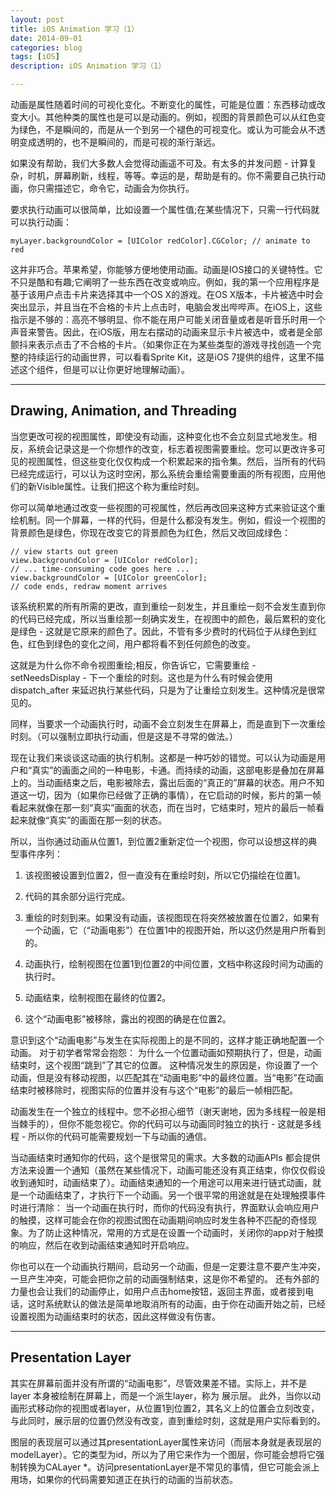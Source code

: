 ```yaml
---
layout: post
title: iOS Animation 学习（1）
date: 2014-09-01
categories: blog
tags: [iOS]
description: iOS Animation 学习（1）

---
```


动画是属性随着时间的可视化变化。不断变化的属性，可能是位置：东西移动或改变大小。其他种类的属性也是可以是动画的。例如，视图的背景颜色可以从红色变为绿色，不是瞬间的，而是从一个到另一个褪色的可视变化。或认为可能会从不透明变成透明的，也不是瞬间的，而是可视的渐行渐远。

如果没有帮助，我们大多数人会觉得动画遥不可及。有太多的并发问题 - 计算复杂，时机，屏幕刷新，线程，等等。幸运的是，帮助是有的。你不需要自己执行动画，你只需描述它，命令它，动画会为你执行。

要求执行动画可以很简单，比如设置一个属性值;在某些情况下，只需一行代码就可以执行动画：

    myLayer.backgroundColor = [UIColor redColor].CGColor; // animate to red
    

这并非巧合。苹果希望，你能够方便地使用动画。动画是IOS接口的关键特性。它不只是酷和有趣;它阐明了一些东西在改变或响应。例如，我的第一个应用程序是基于该用户点击卡片来选择其中一个OS X的游戏。在OS X版本，卡片被选中时会突出显示，并且当在不合格的卡片上点击时，电脑会发出哔哔声。在iOS上，这些指示是不够的：高亮不够明显、你不能在用户可能关闭音量或者是听音乐时用一个声音来警告。因此，在iOS版，用左右摆动的动画来显示卡片被选中，或者是全部颤抖来表示点击了不合格的卡片。（如果你正在为某些类型的游戏寻找创造一个完整的持续运行的动画世界，可以看看Sprite Kit，这是iOS 7提供的组件，这里不描述这个组件，但是可以让你更好地理解动画）。

* * *

## Drawing, Animation, and Threading

当您更改可视的视图属性，即使没有动画，这种变化也不会立刻显式地发生。相反，系统会记录这是一个你想作的改变，标志着视图需要重绘。您可以更改许多可见的视图属性，但这些变化仅仅构成一个积累起来的指令集。然后，当所有的代码已经完成运行，可以认为这时空闲，那么系统会重绘需要重画的所有视图，应用他们的新Visible属性。让我们把这个称为重绘时刻。

你可以简单地通过改变一些视图的可视属性，然后再改回来这种方式来验证这个重绘机制。同一个屏幕，一样的代码，但是什么都没有发生。例如，假设一个视图的背景颜色是绿色，你现在改变它的背景颜色为红色，然后又改回成绿色：

    // view starts out green
    view.backgroundColor = [UIColor redColor];
    // ... time-consuming code goes here ...
    view.backgroundColor = [UIColor greenColor];
    // code ends, redraw moment arrives
    

该系统积累的所有所需的更改，直到重绘一刻发生，并且重绘一刻不会发生直到你的代码已经完成，所以当重绘那一刻确实发生，在视图中的颜色，最后累积的变化是绿色 - 这就是它原来的颜色了。因此，不管有多少费时的代码位于从绿色到红色，红色到绿色的变化之间，用户都将看不到任何颜色的改变。

这就是为什么你不命令视图重绘;相反，你告诉它，它需要重绘 - setNeedsDisplay - 下一个重绘的时刻。这也是为什么有时候会使用 dispatch_after 来延迟执行某些代码，只是为了让重绘立刻发生。这种情况是很常见的。

同样，当要求一个动画执行时，动画不会立刻发生在屏幕上，而是直到下一次重绘时刻。（可以强制立即执行动画，但是这是不寻常的做法。）

现在让我们来谈谈这动画的执行机制。这都是一种巧妙的错觉。可以认为动画是用户和“真实”的画面之间的一种电影，卡通。而持续的动画，这部电影是叠加在屏幕上的。当动画结束之后，电影被除去，露出后面的“真正的”屏幕的状态。用户不知道这一切，因为（如果你已经做了正确的事情），在它启动的时候，影片的第一帧看起来就像在那一刻“真实”画面的状态，而在当时，它结束时，短片的最后一帧看起来就像“真实”的画面在那一刻的状态。

所以，当你通过动画从位置1，到位置2重新定位一个视图，你可以设想这样的典型事件序列：

1.  该视图被设置到位置2，但一直没有在重绘时刻，所以它仍描绘在位置1。

2.  代码的其余部分运行完成。

3.  重绘的时刻到来。如果没有动画，该视图现在将突然被放置在位置2，如果有一个动画，它（“动画电影”）在位置1中的视图开始，所以这仍然是用户所看到的。

4.  动画执行，绘制视图在位置1到位置2的中间位置，文档中称这段时间为动画的执行时。

5.  动画结束，绘制视图在最终的位置2。

6.  这个“动画电影”被移除，露出的视图的确是在位置2。

意识到这个“动画电影”与发生在实际视图上的是不同的，这样才能正确地配置一个动画。 对于初学者常常会抱怨： 为什么一个位置动画如预期执行了，但是，动画结束时，这个视图“跳到”了其它的位置。 这种情况发生的原因是，你设置了一个动画，但是没有移动视图，以匹配其在“动画电影”中的最终位置。当“电影”在动画结束时被移除时，视图实际的位置并没有与这个“电影”的最后一帧相匹配。

动画发生在一个独立的线程中。您不必担心细节（谢天谢地，因为多线程一般是相当棘手的），但你不能忽视它。你的代码可以与动画同时独立的执行 - 这就是多线程 - 所以你的代码可能需要规划一下与动画的通信。

当动画结束时通知你的代码，这个是很常见的需求。大多数的动画APIs 都会提供方法来设置一个通知（虽然在某些情况下，动画可能还没有真正结束，你仅仅假设收到通知时，动画结束了）。动画结束通知的一个用途可以用来进行链式动画，就是一个动画结束了，才执行下一个动画。另一个很平常的用途就是在处理触摸事件时进行清除： 当一个动画在执行时，而你的代码没有执行，界面默认会响应用户的触摸，这样可能会在你的视图试图在动画期间响应时发生各种不匹配的奇怪现象。为了防止这种情况，常用的方式是在设置一个动画时，关闭你的app对于触摸的响应，然后在收到动画结束通知时开启响应。

你也可以在一个动画执行期间，启动另一个动画，但是一定要注意不要产生冲突，一旦产生冲突，可能会把你之前的动画强制结束，这是你不希望的。 还有外部的力量也会让我们的动画停止，如用户点击home按钮，返回主界面，或者接到电话，这时系统默认的做法是简单地取消所有的动画，由于你在动画开始之前，已经设置视图为动画结束时的状态，因此这样做没有伤害。

* * *

## Presentation Layer

其实在屏幕前面并没有所谓的“动画电影”，尽管效果差不错。实际上，并不是layer 本身被绘制在屏幕上，而是一个派生layer，称为 展示层。 此外，当你以动画形式移动你的视图或者layer，从位置1到位置2，其名义上的位置会立刻改变，与此同时，展示层的位置仍然没有改变，直到重绘时刻，这就是用户实际看到的。

图层的表现层可以通过其presentationLayer属性来访问（而层本身就是表现层的modelLayer）。它的类型为id，所以为了用它来作为一个图层，你可能会想将它强制转换为CALayer *。访问presentationLayer是不常见的事情，但它可能会派上用场，如果你的代码需要知道正在执行的动画的当前状态。